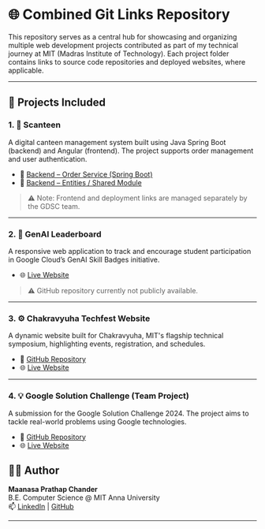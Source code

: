 # 🌐 Combined Git Links Repository

This repository serves as a central hub for showcasing and organizing multiple web development projects contributed as part of my technical journey at MIT (Madras Institute of Technology). Each project folder contains links to source code repositories and deployed websites, where applicable.

---

## 📁 Projects Included

### 1. 🥪 Scanteen
A digital canteen management system built using Java Spring Boot (backend) and Angular (frontend). The project supports order management and user authentication.

- 🔗 [Backend – Order Service (Spring Boot)](https://github.com/gdgmit/Orders)
- 🔗 [Backend – Entities / Shared Module](https://github.com/gdgmit/Entities)

> ⚠️ Note: Frontend and deployment links are managed separately by the GDSC team.

---

### 2. 🧠 GenAI Leaderboard
A responsive web application to track and encourage student participation in Google Cloud’s GenAI Skill Badges initiative.

- 🌐 [Live Website](https://leaderboardapp-cc565.web.app/)

> ⚠️ GitHub repository currently not publicly available.

---

### 3. ⚙️ Chakravyuha Techfest Website
A dynamic website built for Chakravyuha, MIT's flagship technical symposium, highlighting events, registration, and schedules.

- 🔗 [GitHub Repository](https://github.com/J-B-Mugundh/chakravyuha-25)
- 🌐 [Live Website](https://chakravyuha.vercel.app/)

---

### 4. 💡 Google Solution Challenge (Team Project)
A submission for the Google Solution Challenge 2024. The project aims to tackle real-world problems using Google technologies.

- 🔗 [GitHub Repository](https://github.com/gdgmit/Solutions_Challenge_website_homepage)
- 🌐 [Live Website](https://gdgmit.github.io/Solutions_Challenge_website_homepage/)



## 🧑‍💻 Author

**Maanasa Prathap Chander**  
B.E. Computer Science @ MIT Anna University  
📫 [LinkedIn](https://www.linkedin.com/in/maanasa-prathap/) | [GitHub](https://github.com/maanasaprathap)

---

